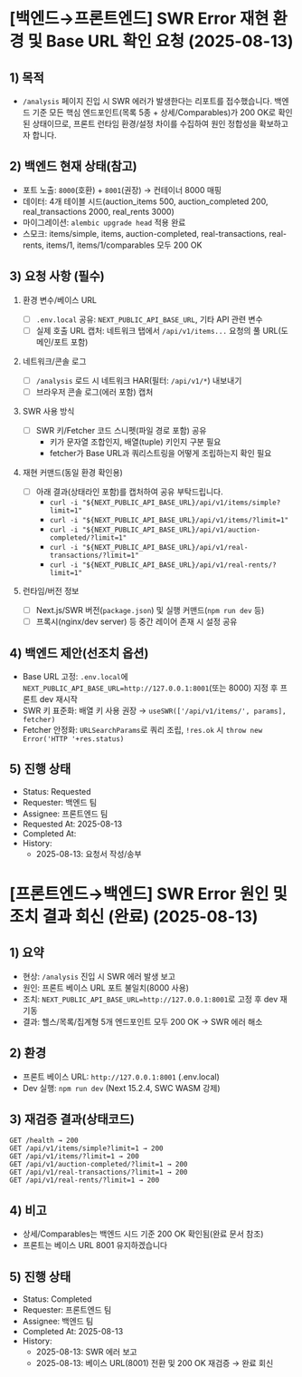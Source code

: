 # [백엔드→프론트엔드] SWR Error 재현 환경 및 Base URL 확인 요청 (2025-08-13)

## 1) 목적

- `/analysis` 페이지 진입 시 SWR 에러가 발생한다는 리포트를 접수했습니다. 백엔드 기준 모든 핵심 엔드포인트(목록 5종 + 상세/Comparables)가 200 OK로 확인된 상태이므로, 프론트 런타임 환경/설정 차이를 수집하여 원인 정합성을 확보하고자 합니다.

## 2) 백엔드 현재 상태(참고)

- 포트 노출: `8000`(호환) + `8001`(권장) → 컨테이너 8000 매핑
- 데이터: 4개 테이블 시드(auction_items 500, auction_completed 200, real_transactions 2000, real_rents 3000)
- 마이그레이션: `alembic upgrade head` 적용 완료
- 스모크: items/simple, items, auction-completed, real-transactions, real-rents, items/1, items/1/comparables 모두 200 OK

## 3) 요청 사항 (필수)

1. 환경 변수/베이스 URL

   - [ ] `.env.local` 공유: `NEXT_PUBLIC_API_BASE_URL`, 기타 API 관련 변수
   - [ ] 실제 호출 URL 캡처: 네트워크 탭에서 `/api/v1/items...` 요청의 풀 URL(도메인/포트 포함)

2. 네트워크/콘솔 로그

   - [ ] `/analysis` 로드 시 네트워크 HAR(필터: `/api/v1/*`) 내보내기
   - [ ] 브라우저 콘솔 로그(에러 포함) 캡처

3. SWR 사용 방식

   - [ ] SWR 키/Fetcher 코드 스니펫(파일 경로 포함) 공유
     - 키가 문자열 조합인지, 배열(tuple) 키인지 구분 필요
     - fetcher가 Base URL과 쿼리스트링을 어떻게 조립하는지 확인 필요

4. 재현 커맨드(동일 환경 확인용)

   - [ ] 아래 결과(상태라인 포함)를 캡처하여 공유 부탁드립니다.
     - `curl -i "${NEXT_PUBLIC_API_BASE_URL}/api/v1/items/simple?limit=1"`
     - `curl -i "${NEXT_PUBLIC_API_BASE_URL}/api/v1/items/?limit=1"`
     - `curl -i "${NEXT_PUBLIC_API_BASE_URL}/api/v1/auction-completed/?limit=1"`
     - `curl -i "${NEXT_PUBLIC_API_BASE_URL}/api/v1/real-transactions/?limit=1"`
     - `curl -i "${NEXT_PUBLIC_API_BASE_URL}/api/v1/real-rents/?limit=1"`

5. 런타임/버전 정보
   - [ ] Next.js/SWR 버전(`package.json`) 및 실행 커맨드(`npm run dev` 등)
   - [ ] 프록시(nginx/dev server) 등 중간 레이어 존재 시 설정 공유

## 4) 백엔드 제안(선조치 옵션)

- Base URL 고정: `.env.local`에 `NEXT_PUBLIC_API_BASE_URL=http://127.0.0.1:8001`(또는 8000) 지정 후 프론트 dev 재시작
- SWR 키 표준화: 배열 키 사용 권장 → `useSWR(['/api/v1/items/', params], fetcher)`
- Fetcher 안정화: `URLSearchParams`로 쿼리 조립, `!res.ok` 시 `throw new Error('HTTP '+res.status)`

## 5) 진행 상태

- Status: Requested
- Requester: 백엔드 팀
- Assignee: 프론트엔드 팀
- Requested At: 2025-08-13
- Completed At:
- History:
  - 2025-08-13: 요청서 작성/송부

# [프론트엔드→백엔드] SWR Error 원인 및 조치 결과 회신 (완료) (2025-08-13)

## 1) 요약

- 현상: `/analysis` 진입 시 SWR 에러 발생 보고
- 원인: 프론트 베이스 URL 포트 불일치(8000 사용)
- 조치: `NEXT_PUBLIC_API_BASE_URL=http://127.0.0.1:8001`로 고정 후 dev 재기동
- 결과: 헬스/목록/집계형 5개 엔드포인트 모두 200 OK → SWR 에러 해소

## 2) 환경

- 프론트 베이스 URL: `http://127.0.0.1:8001` (.env.local)
- Dev 실행: `npm run dev` (Next 15.2.4, SWC WASM 강제)

## 3) 재검증 결과(상태코드)

```
GET /health → 200
GET /api/v1/items/simple?limit=1 → 200
GET /api/v1/items/?limit=1 → 200
GET /api/v1/auction-completed/?limit=1 → 200
GET /api/v1/real-transactions/?limit=1 → 200
GET /api/v1/real-rents/?limit=1 → 200
```

## 4) 비고

- 상세/Comparables는 백엔드 시드 기준 200 OK 확인됨(완료 문서 참조)
- 프론트는 베이스 URL 8001 유지하겠습니다

## 5) 진행 상태

- Status: Completed
- Requester: 프론트엔드 팀
- Assignee: 백엔드 팀
- Completed At: 2025-08-13
- History:
  - 2025-08-13: SWR 에러 보고
  - 2025-08-13: 베이스 URL(8001) 전환 및 200 OK 재검증 → 완료 회신
